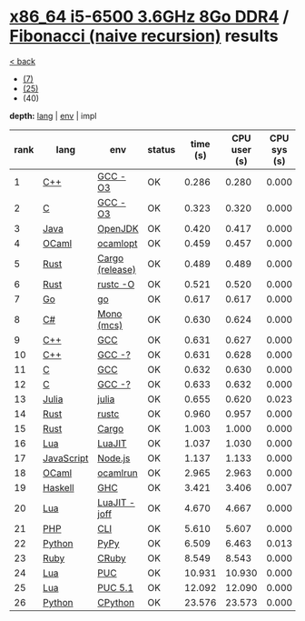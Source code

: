 # [x86_64 i5-6500 3.6GHz 8Go DDR4]({{site.baseurl}}/hosts/x86-64_i5-6500) / [Fibonacci (naive recursion)]({{site.baseurl}}/works/fibonacci-nr) results

[< back]({{site.baseurl}}/results/x86-64_i5-6500)
* [(7)]({{site.baseurl}}/results/x86-64_i5-6500/fibonacci-nr/1-3)
* [(25)]({{site.baseurl}}/results/x86-64_i5-6500/fibonacci-nr/2-3)
* (40)

**depth:** [lang]({{site.baseurl}}/results/x86-64_i5-6500/fibonacci-nr/3-1) | [env]({{site.baseurl}}/results/x86-64_i5-6500/fibonacci-nr/3-2) | impl

rank | lang | env | status | time (s) | CPU user (s) | CPU sys (s) | mem (kB) | impl
--- | --- | --- | --- | --- | --- | --- | --- | ---
1 | [C++]({{site.baseurl}}/langs/cpp) | [GCC -O3]({{site.baseurl}}/langs/cpp/envs/gcc-O3) | OK | 0.286 | 0.280 | 0.000 | 3392 | [0.cpp]({{site.github.repository_url}}/blob/master/langs/cpp/impls/fibonacci-nr/0.cpp)
2 | [C]({{site.baseurl}}/langs/c) | [GCC -O3]({{site.baseurl}}/langs/c/envs/gcc-O3) | OK | 0.323 | 0.320 | 0.000 | 1880 | [0.c]({{site.github.repository_url}}/blob/master/langs/c/impls/fibonacci-nr/0.c)
3 | [Java]({{site.baseurl}}/langs/java) | [OpenJDK]({{site.baseurl}}/langs/java/envs/openjdk) | OK | 0.420 | 0.417 | 0.000 | 22964 | [0.java]({{site.github.repository_url}}/blob/master/langs/java/impls/fibonacci-nr/0.java)
4 | [OCaml]({{site.baseurl}}/langs/ocaml) | [ocamlopt]({{site.baseurl}}/langs/ocaml/envs/ocamlopt) | OK | 0.459 | 0.457 | 0.000 | 2620 | [ml0.ml]({{site.github.repository_url}}/blob/master/langs/ocaml/impls/fibonacci-nr/ml0.ml)
5 | [Rust]({{site.baseurl}}/langs/rust) | [Cargo (release)]({{site.baseurl}}/langs/rust/envs/cargo-release) | OK | 0.489 | 0.489 | 0.000 | 1964 | [0.rs]({{site.github.repository_url}}/blob/master/langs/rust/impls/fibonacci-nr/0.rs)
6 | [Rust]({{site.baseurl}}/langs/rust) | [rustc -O]({{site.baseurl}}/langs/rust/envs/rustc-O) | OK | 0.521 | 0.520 | 0.000 | 1952 | [0.rs]({{site.github.repository_url}}/blob/master/langs/rust/impls/fibonacci-nr/0.rs)
7 | [Go]({{site.baseurl}}/langs/go) | [go]({{site.baseurl}}/langs/go/envs/go) | OK | 0.617 | 0.617 | 0.000 | 1800 | [0.go]({{site.github.repository_url}}/blob/master/langs/go/impls/fibonacci-nr/0.go)
8 | [C#]({{site.baseurl}}/langs/csharp) | [Mono (mcs)]({{site.baseurl}}/langs/csharp/envs/mono) | OK | 0.630 | 0.624 | 0.000 | 18100 | [0.cs]({{site.github.repository_url}}/blob/master/langs/csharp/impls/fibonacci-nr/0.cs)
9 | [C++]({{site.baseurl}}/langs/cpp) | [GCC]({{site.baseurl}}/langs/cpp/envs/gcc) | OK | 0.631 | 0.627 | 0.000 | 3376 | [0.cpp]({{site.github.repository_url}}/blob/master/langs/cpp/impls/fibonacci-nr/0.cpp)
10 | [C++]({{site.baseurl}}/langs/cpp) | [GCC -?]({{site.baseurl}}/langs/cpp/envs/gcc-any) | OK | 0.631 | 0.628 | 0.000 | 3428 | [0.cpp]({{site.github.repository_url}}/blob/master/langs/cpp/impls/fibonacci-nr/0.cpp)
11 | [C]({{site.baseurl}}/langs/c) | [GCC]({{site.baseurl}}/langs/c/envs/gcc) | OK | 0.632 | 0.630 | 0.000 | 1696 | [0.c]({{site.github.repository_url}}/blob/master/langs/c/impls/fibonacci-nr/0.c)
12 | [C]({{site.baseurl}}/langs/c) | [GCC -?]({{site.baseurl}}/langs/c/envs/gcc-any) | OK | 0.633 | 0.632 | 0.000 | 2100 | [0.c]({{site.github.repository_url}}/blob/master/langs/c/impls/fibonacci-nr/0.c)
13 | [Julia]({{site.baseurl}}/langs/julia) | [julia]({{site.baseurl}}/langs/julia/envs/julia) | OK | 0.655 | 0.620 | 0.023 | 156432 | [0.jl]({{site.github.repository_url}}/blob/master/langs/julia/impls/fibonacci-nr/0.jl)
14 | [Rust]({{site.baseurl}}/langs/rust) | [rustc]({{site.baseurl}}/langs/rust/envs/rustc) | OK | 0.960 | 0.957 | 0.000 | 1912 | [0.rs]({{site.github.repository_url}}/blob/master/langs/rust/impls/fibonacci-nr/0.rs)
15 | [Rust]({{site.baseurl}}/langs/rust) | [Cargo]({{site.baseurl}}/langs/rust/envs/cargo) | OK | 1.003 | 1.000 | 0.000 | 1956 | [0.rs]({{site.github.repository_url}}/blob/master/langs/rust/impls/fibonacci-nr/0.rs)
16 | [Lua]({{site.baseurl}}/langs/lua) | [LuaJIT]({{site.baseurl}}/langs/lua/envs/luajit) | OK | 1.037 | 1.030 | 0.000 | 2488 | [0.lua]({{site.github.repository_url}}/blob/master/langs/lua/impls/fibonacci-nr/0.lua)
17 | [JavaScript]({{site.baseurl}}/langs/javascript) | [Node.js]({{site.baseurl}}/langs/javascript/envs/nodejs) | OK | 1.137 | 1.133 | 0.000 | 32444 | [0.js]({{site.github.repository_url}}/blob/master/langs/javascript/impls/fibonacci-nr/0.js)
18 | [OCaml]({{site.baseurl}}/langs/ocaml) | [ocamlrun]({{site.baseurl}}/langs/ocaml/envs/ocamlrun) | OK | 2.965 | 2.963 | 0.000 | 2600 | [ml0.ml]({{site.github.repository_url}}/blob/master/langs/ocaml/impls/fibonacci-nr/ml0.ml)
19 | [Haskell]({{site.baseurl}}/langs/haskell) | [GHC]({{site.baseurl}}/langs/haskell/envs/ghc) | OK | 3.421 | 3.406 | 0.007 | 5632 | [0.hs]({{site.github.repository_url}}/blob/master/langs/haskell/impls/fibonacci-nr/0.hs)
20 | [Lua]({{site.baseurl}}/langs/lua) | [LuaJIT -joff]({{site.baseurl}}/langs/lua/envs/luajit-joff) | OK | 4.670 | 4.667 | 0.000 | 2508 | [0.lua]({{site.github.repository_url}}/blob/master/langs/lua/impls/fibonacci-nr/0.lua)
21 | [PHP]({{site.baseurl}}/langs/php) | [CLI]({{site.baseurl}}/langs/php/envs/php) | OK | 5.610 | 5.607 | 0.000 | 22032 | [0.php]({{site.github.repository_url}}/blob/master/langs/php/impls/fibonacci-nr/0.php)
22 | [Python]({{site.baseurl}}/langs/python) | [PyPy]({{site.baseurl}}/langs/python/envs/pypy) | OK | 6.509 | 6.463 | 0.013 | 82264 | [0.py]({{site.github.repository_url}}/blob/master/langs/python/impls/fibonacci-nr/0.py)
23 | [Ruby]({{site.baseurl}}/langs/ruby) | [CRuby]({{site.baseurl}}/langs/ruby/envs/ruby) | OK | 8.549 | 8.543 | 0.000 | 13624 | [0.rb]({{site.github.repository_url}}/blob/master/langs/ruby/impls/fibonacci-nr/0.rb)
24 | [Lua]({{site.baseurl}}/langs/lua) | [PUC]({{site.baseurl}}/langs/lua/envs/lua) | OK | 10.931 | 10.930 | 0.000 | 2588 | [0.lua]({{site.github.repository_url}}/blob/master/langs/lua/impls/fibonacci-nr/0.lua)
25 | [Lua]({{site.baseurl}}/langs/lua) | [PUC 5.1]({{site.baseurl}}/langs/lua/envs/lua51) | OK | 12.092 | 12.090 | 0.000 | 2632 | [0.lua]({{site.github.repository_url}}/blob/master/langs/lua/impls/fibonacci-nr/0.lua)
26 | [Python]({{site.baseurl}}/langs/python) | [CPython]({{site.baseurl}}/langs/python/envs/python) | OK | 23.576 | 23.573 | 0.000 | 8588 | [0.py]({{site.github.repository_url}}/blob/master/langs/python/impls/fibonacci-nr/0.py)
